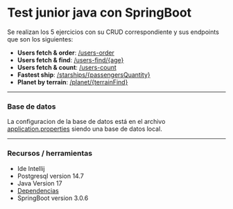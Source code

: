 # Test junior java con SpringBoot

Se realizan los 5 ejercicios con su CRUD correspondiente y sus endpoints que son los siguientes:
- **Users fetch & order**: [/users-order](https://github.com/JuanLemus01/test-junior-java/blob/master/src/main/java/com/test/testpractico/controllers/UserController.java#L32)
- **Users fetch & find**: [/users-find/{age}](https://github.com/JuanLemus01/test-junior-java/blob/master/src/main/java/com/test/testpractico/controllers/UserController.java#L39)
- **Users fetch & count**: [/users-count](https://github.com/JuanLemus01/test-junior-java/blob/master/src/main/java/com/test/testpractico/controllers/UserController.java#L46)
- **Fastest ship**: [/starships/{passengersQuantity}](https://github.com/JuanLemus01/test-junior-java/blob/master/src/main/java/com/test/testpractico/controllers/StarshipController.java#L20)
- **Planet by terrain**: [/planet/{terrainFind}](https://github.com/JuanLemus01/test-junior-java/blob/master/src/main/java/com/test/testpractico/controllers/PlanetController.java#L21)

___

### Base de datos

La configuracion de la base de datos está en el archivo [application.properties](https://github.com/JuanLemus01/test-junior-java/blob/master/src/main/resources/application.properties) siendo una base de datos local.

___

### Recursos / herramientas

+ Ide Intellij
+ Postgresql version 14.7
+ Java Version 17
+ [Dependencias](https://github.com/JuanLemus01/test-junior-java/blob/master/pom.xml)
+ SpringBoot version 3.0.6



